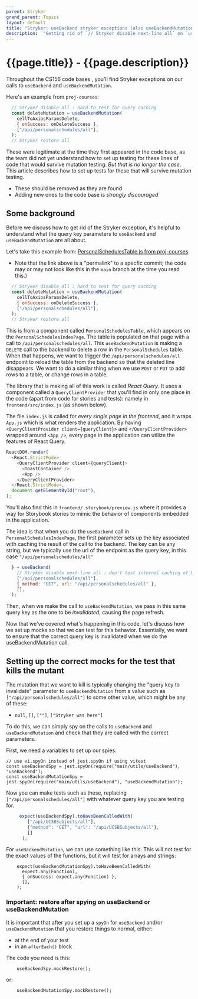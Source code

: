 ```yaml
---
parent: Stryker
grand_parent: Topics
layout: default
title: "Stryker: useBackend stryker exceptions (also useBackendMutation)"
description:  "Getting rid of `// Stryker disable next-line all` on `useBackend` and `useBackendMutation` calls"
---
```


# {{page.title}} - {{page.description}}

Throughout the CS156 code bases , you'll find Stryker exceptions on our calls to `useBackend` and `useBackendMutation`.

Here's an example from `proj-courses`:

```js
  // Stryker disable all : hard to test for query caching
  const deleteMutation = useBackendMutation(
    cellToAxiosParamsDelete,
    { onSuccess: onDeleteSuccess },
    ["/api/personalschedules/all"],
  );
  // Stryker restore all
```

These were legitimate at the time they first appeared in the code base, as the team did not yet understand how to
set up testing for these lines of code that would survive mutation testing.  *But that is no longer the case*.
This article describes how to set up tests for these that will survive mutation testing.
* These should be removed as they are found
* Adding new ones to the code base is *strongly discouraged*

## Some background

Before we discuss how to get rid of the Stryker exception, it's helpful to understand what the query key parameters to `useBackend` and `useBackendMutation` are all about.

Let's take this example from: [PersonalSchedulesTable.js from proj-courses](https://github.com/ucsb-cs156/proj-courses/blob/1cbfb990c1d156256f1694397ed4e62189b2715b/frontend/src/main/components/PersonalSchedules/PersonalSchedulesTable.js#L1)

* Note that the link above is a "permalink" to a specfic commit; the code may or may not look like this in the `main` branch at the time you read this.)
 
```js
  // Stryker disable all : hard to test for query caching
  const deleteMutation = useBackendMutation(
    cellToAxiosParamsDelete,
    { onSuccess: onDeleteSuccess },
    ["/api/personalschedules/all"],
  );
  // Stryker restore all
```

This is from a component called `PersonalSchedulesTable`, which appears on the `PersonalSchedulesIndexPage`.  The table is populated on that page with a call to `/api/personalschedules/all`.
This `useBackendMutation` is making a `DELETE` call to the backend to delete a row in the `PersonalSchedules` table.   When that happens, we want to trigger the `/api/personalschedules/all` endpoint to 
reload the table from the backend so that the deleted line disappears.   We want to do a similar thing when we use `POST` or `PUT` to add rows to a table, or change rows in a table.

The library that is making all of this work is called *React Query*.  It uses a component called a `QueryClientProvider` that you'll find in only one place in the code (apart from code for stories and tests): 
namely in `frontend/src/index.js` (as shown below).

The file `index.js` is called for *every single page in the frontend*, and it wraps `App.js`
which is what renders the application.   By having `<QueryClientProvider client={queryClient}>` and `</QueryClientProvider>` wrapped around `<App />`, every page in the application can utilize
the features of React Query.

```js
ReactDOM.render(
  <React.StrictMode>
    <QueryClientProvider client={queryClient}>
      <ToastContainer />
      <App />
    </QueryClientProvider>
  </React.StrictMode>,
  document.getElementById("root"),
);
```

You'll also find this in  `frontend/.storybook/preview.js` where it provides a way for Storybook stories to mimic the behavior of components embedded in the application.

The idea is that when you do the `useBackend` call in `PersonalSchedulesIndexPage`, the first parameter sets up the key associated with caching the result of the
call to the backend.  The key can be any string, but we typically use the url of the endpoint as the query key, in this case `"/api/personalschedules/all"`

```js
  } = useBackend(
    // Stryker disable next-line all : don't test internal caching of React Query
    ["/api/personalschedules/all"],
    { method: "GET", url: "/api/personalschedules/all" },
    [],
  );
```

Then, when we make the call to `useBackendMutation`, we pass in this same query key as the one to be *invalidated*, causing the page refresh.

Now that we've covered what's happening in this code, let's discuss how we set up mocks so that we can test for this behavior.  Essentially, we want to ensure that
the correct query key is invalidated when we do the useBackendMutation call.

## Setting up the correct mocks for the test that kills the mutant

The mutation that we want to kill is typically changing the "query key to invalidate" parameter to `useBackendMutation` from a value such as `["/api/personalschedules/all"]` to some other value, which might be any of these:
* `null`, `[]`, `[""]`, `["Stryker was here"]`

To do this, we can simply spy on the calls to `useBackend` and `useBackendMutation` and check that they are called with the correct parameters.



First, we need a variables to set up our spies:

```
// use vi.spyOn instead of jest.spyOn if using vitest 
const useBackendSpy = jest.spyOn(require("main/utils/useBackend"), "useBackend"); 
const useBackendMutationSpy = jest.spyOn(require("main/utils/useBackend"), "useBackendMutation"); 
```


Now you can make tests such as these, replacing `["/api/personalschedules/all"]` with whatever query key you are testing for.

```js
     expect(useBackendSpy).toHaveBeenCalledWith(
        ["/api/UCSBSubjects/all"],
        {"method": "GET", "url": "/api/UCSBSubjects/all"},
        []
      );
```

For `useBackendMutation`, we can use something like this.  This will not test for the exact values of the functions, but it will test for 
arrays and strings:

```
    expect(useBackendMutationSpy).toHaveBeenCalledWith(
      expect.any(Function),
      { onSuccess: expect.any(Function) },
      [],
    );
```

### Important: restore after spying on useBackend or useBackendMutation

It is important that after you set up a `spyOn` for `useBackend` and/or `useBackendMutation` that you restore things to normal, either:
*  at the end of your test
*  in an `afterEach()` block

The code you need is this:

```
    useBackendSpy.mockRestore();
```

or:

```
    useBackendMutationSpy.mockRestore();
```
